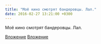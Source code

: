 ```yaml
---
title: "Моё кино смотрят бандеровцы. Лал."
date: 2016-02-27 13:21:00 +0300
---
```


Моё кино смотрят бандеровцы. Лал.


[Вложение](https://vk.com/photo41076938_403754412)
[Вложение](https://vk.com/photo41076938_403754413)
